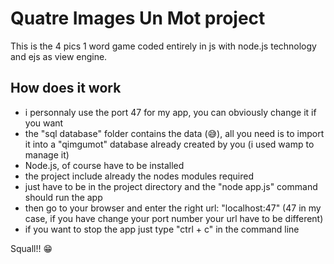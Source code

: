 # Quatre Images Un Mot project

This is the 4 pics 1 word game coded entirely in js with node.js technology and ejs as view engine.

## How does it work

* i personnaly use the port 47 for my app, you can obviously change it if you want
* the "sql database" folder contains the data (😅), all you need is to import it into a "qimgumot" database already created by you (i used wamp to manage it)
* Node.js, of course have to be installed
* the project include already the nodes modules required
* just have to be in the project directory and the "node app.js" command should run the app
* then go to your browser and enter the right url: "localhost:47" (47 in my case, if you have change your port number your url have to be different)
* if you want to stop the app just type "ctrl + c" in the command line

Squall!! 😁
